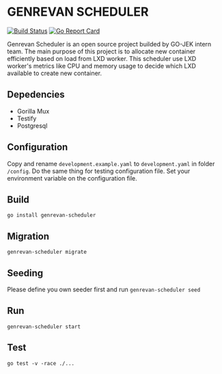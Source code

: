 # GENREVAN SCHEDULER
[![Build Status](https://travis-ci.org/go-squads/genrevan-scheduler.svg?branch=master)](https://travis-ci.org/go-squads/genrevan-scheduler)
[![Go Report Card](https://goreportcard.com/badge/github.com/go-squads/genrevan-scheduler)](https://goreportcard.com/report/github.com/go-squads/genrevan-scheduler)

Genrevan Scheduler is an open source project builded by GO-JEK intern team. The main purpose of this project is to allocate new container efficiently based on load from LXD worker.
This scheduler use LXD worker's metrics like CPU and memory usage to decide which LXD available to create new container.

## Depedencies
- Gorilla Mux
- Testify
- Postgresql

## Configuration
Copy and rename ``` development.example.yaml ``` to ``` development.yaml ``` in folder ``` /config ```. Do the same thing for testing configuration file. Set your environment variable on the configuration file.


## Build
``` go install genrevan-scheduler ```

## Migration
``` genrevan-scheduler migrate ```

## Seeding
Please define you own seeder first and run ``` genrevan-scheduler seed ```

## Run
``` genrevan-scheduler start ```

## Test
``` go test -v -race ./... ```
